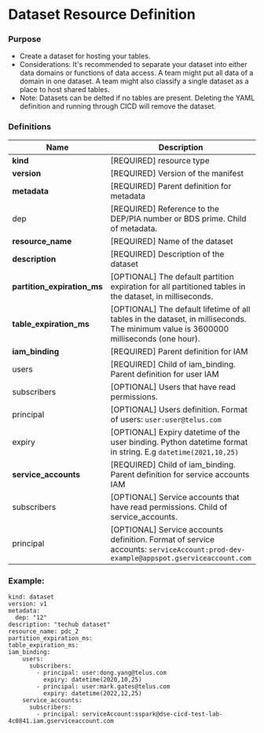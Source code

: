

# Dataset Resource Definition

### Purpose
- Create a dataset for hosting your tables.
- Considerations: It's recommended to separate your dataset into either data domains or functions of data access. A team might put all data of a domain in one dataset. A team might also classify a single dataset as a place to host shared tables.
- Note: Datasets can be delted if no tables are present. Deleting the YAML definition and running through CICD will remove the dataset.


### Definitions
|Name| Description | Type |
| ----- | ----- | ----- |
| **kind** | [REQUIRED] resource type | string |
| **version** | [REQUIRED] Version of the manifest | parent |
| **metadata** | [REQUIRED] Parent definition for metadata | parent |
| dep      | [REQUIRED] Reference to the DEP/PIA number or BDS prime. Child of metadata. | string |
| **resource_name** | [REQUIRED] Name of the dataset | string |
| **description** | [REQUIRED] Description of the dataset | string |
| **partition_expiration_ms** | [OPTIONAL] The default partition expiration for all partitioned tables in the dataset, in milliseconds. | int |
| **table_expiration_ms** | [OPTIONAL] The default lifetime of all tables in the dataset, in milliseconds. The minimum value is 3600000 milliseconds (one hour). | int |
| **iam_binding** | [REQUIRED] Parent definition for IAM | parent |
| users | [REQUIRED] Child of iam_binding. Parent definition for user IAM | parent |
| subscribers | [OPTIONAL] Users that have read permissions. | list |
| principal | [OPTIONAL] Users definition. Format of users: `user:user@telus.com`  | string |
| expiry | [OPTIONAL] Expiry datetime of the user binding. Python datetime format in string. E.g `datetime(2021,10,25)` | string |
| **service_accounts** | [REQUIRED] Child of iam_binding. Parent definition for service accounts IAM | parent |
| subscribers | [OPTIONAL] Service accounts that have read permissions. Child of service_accounts. | list |
| principal | [OPTIONAL] Service accounts definition. Format of service accounts: `serviceAccount:prod-dev-example@appspot.gserviceaccount.com` | string |

### Example:

```
kind: dataset
version: v1
metadata:
  dep: "12"
description: "techub dataset"
resource_name: pdc_2
partition_expiration_ms:
table_expiration_ms:
iam_binding:
    users:
      subscribers:
        - principal: user:dong.yang@telus.com
          expiry: datetime(2020,10,25)
        - principal: user:mark.gates@telus.com
          expiry: datetime(2022,12,25)
    service_accounts:
      subscribers:
        - principal: serviceAccount:sspark@dse-cicd-test-lab-4c0841.iam.gserviceaccount.com
```
